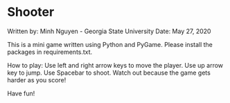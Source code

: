 # Shooter
Written by: Minh Nguyen - Georgia State University
Date: May 27, 2020

This is a mini game written using Python and PyGame.
Please install the packages in requirements.txt.

How to play:
  Use left and right arrow keys to move the player.
  Use up arrow key to jump.
  Use Spacebar to shoot.
  Watch out because the game gets harder as you score!

Have fun!
